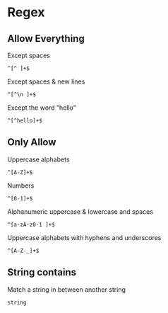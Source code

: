 # Regex

## Allow Everything
Except spaces
```regex
^[^ ]+$
```

Except spaces & new lines
```regex
^[^\n ]+$
```

Except the word "hello"
```regex
^[^hello]+$
```

## Only Allow
Uppercase alphabets 
```regex
^[A-Z]+$
```

Numbers 
```regex
^[0-1]+$
```

Alphanumeric uppercase & lowercase and spaces
```regex
^[a-zA-z0-1 ]+$
```

Uppercase alphabets with hyphens and underscores
```regex
^[A-Z-_]+$
```

## String contains
Match a string in between another string
```regex
string
```










